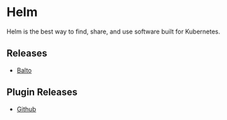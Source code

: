 # Helm

Helm is the best way to find, share, and use software built for Kubernetes.

## Releases

- [Balto](https://helm.baltorepo.com/stable/debian/packages/helm)

## Plugin Releases

- [Github](https://github.com/databus23/helm-diff/releases)
